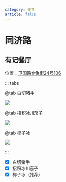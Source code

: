 ```yaml
---
category: 美食
article: false
---
```


# 同济路

## 有记餐厅

<i class="fa-solid fa-location-dot"></i> 位置：<a href="https://ditu.amap.com/place/B02F5070S8" target="_blank">卫国路金鱼街24号106</a>

::: tabs

@tab 白切猪手

![](https://img.sherry4869.com/blog/life/food/china/guangdong/foshan/cc/tjl/yjct/img.jpg)

@tab 招积冰川茄子

![](https://img.sherry4869.com/blog/life/food/china/guangdong/foshan/cc/tjl/yjct/img_2.jpg)

@tab 椰子冰

![](https://img.sherry4869.com/blog/life/food/china/guangdong/foshan/cc/tjl/yjct/img_3.jpg)

:::

- [x] 白切猪手
- [x] 招积冰川茄子
- [x] 椰子冰（推荐）